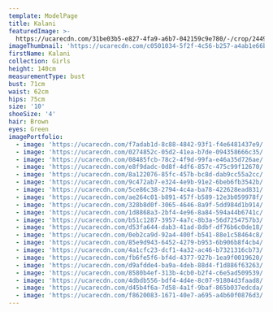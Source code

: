 ```yaml
---
template: ModelPage
title: Kalani
featuredImage: >-
  https://ucarecdn.com/31be03b5-e827-4fa9-a6b7-042159c9e780/-/crop/2449x1154/0,404/-/preview/
imageThumbnail: 'https://ucarecdn.com/c0501034-5f2f-4c56-b257-a4ab1e66bc4a/'
firstName: Kalani
collection: Girls
height: 140cm
measurementType: bust
bust: 71cm
waist: 62cm
hips: 75cm
size: '10'
shoeSize: '4'
hair: Brown
eyes: Green
imagePortfolio:
  - image: 'https://ucarecdn.com/f7adab1d-8c88-4842-93f1-f4e6481437e9/'
  - image: 'https://ucarecdn.com/0274852c-05d2-41ea-b7de-094358666c35/'
  - image: 'https://ucarecdn.com/08485fcb-78c2-4f9d-99fa-e46a35d726ae/'
  - image: 'https://ucarecdn.com/e8f9dadc-0d8f-4df6-857c-475c99f12670/'
  - image: 'https://ucarecdn.com/8a122076-85fc-457b-bc8d-dab9cc55a2cc/'
  - image: 'https://ucarecdn.com/9c472ab7-e324-4e9b-91e2-6beb6fb3542b/'
  - image: 'https://ucarecdn.com/5ce86c38-2794-4c4a-ba78-422628ead831/'
  - image: 'https://ucarecdn.com/ae264c01-b891-457f-b589-12e3b059978f/'
  - image: 'https://ucarecdn.com/328b8d0f-3065-4646-8a9f-5dd984d1b914/'
  - image: 'https://ucarecdn.com/1d8868a3-2bf4-4e96-8a84-594a44b6741c/'
  - image: 'https://ucarecdn.com/b51c1287-3957-4a7c-8b3a-56d7254757b3/'
  - image: 'https://ucarecdn.com/d53fa644-dab3-41ad-8dbf-df76b6c0de18/'
  - image: 'https://ucarecdn.com/0eb2ca9d-92a4-400f-b541-88e1c58464c8/'
  - image: 'https://ucarecdn.com/85e9d943-6452-4279-b953-6b906b8f4cb4/'
  - image: 'https://ucarecdn.com/4a1cfc23-dcf1-4a32-ac46-b7321316cb73/'
  - image: 'https://ucarecdn.com/fb6fe5f6-bf4d-4377-927b-1ea9f0019620/'
  - image: 'https://ucarecdn.com/d9afdde4-ba9a-4deb-88d4-f1d886f63263/'
  - image: 'https://ucarecdn.com/8580b4ef-313b-4cb0-b2f4-c6e5ad509539/'
  - image: 'https://ucarecdn.com/4dbdb556-bdf4-4d4e-8c07-91804d3faad8/'
  - image: 'https://ucarecdn.com/d45b4f6a-7d58-4a1f-9baf-865b037edcda/'
  - image: 'https://ucarecdn.com/f8620083-1671-40e7-a695-a4b60f0876d3/'
---
```


